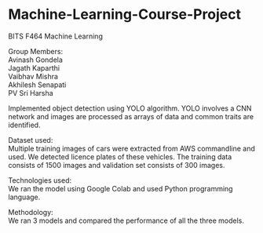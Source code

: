 # Machine-Learning-Course-Project

BITS F464 Machine Learning <br>

Group Members: <br>
Avinash Gondela <br>
Jagath Kaparthi <br>
Vaibhav Mishra <br>
Akhilesh Senapati <br>
PV Sri Harsha <br>

Implemented object detection using YOLO algorithm. YOLO involves a CNN network and images are processed as arrays of data and common traits are identified. <br>

Dataset used: <br>
Multiple training images of cars were extracted from AWS commandline and used. We detected licence plates of these vehicles. The training data consists of 1500 images and validation set consists of 300 images.

Technologies used:<br>
We ran the model using Google Colab and used Python programming language. 

Methodology: <br>
We ran 3 models and compared the performance of all the three models.
